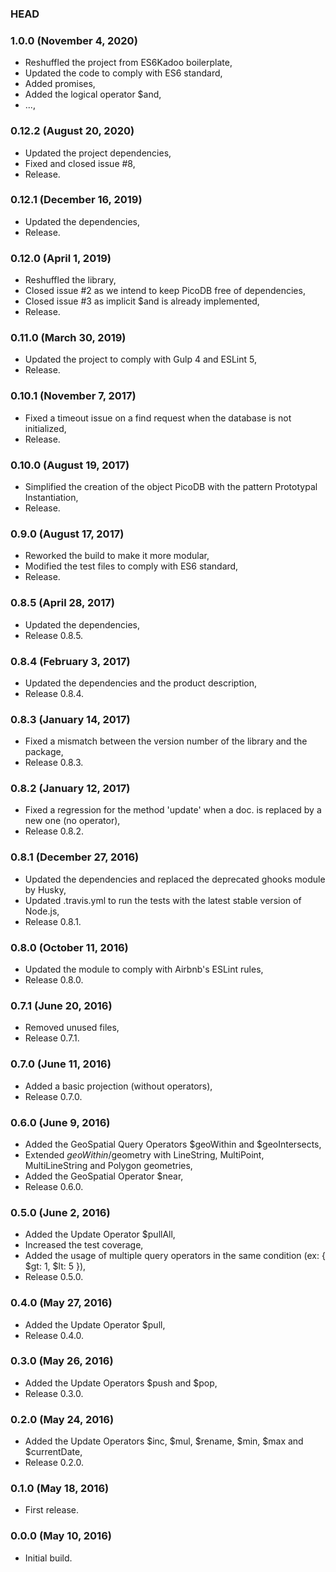 ### HEAD

### 1.0.0 (November 4, 2020)

  * Reshuffled the project from ES6Kadoo boilerplate,
  * Updated the code to comply with ES6 standard,
  * Added promises,
  * Added the logical operator $and,
  * ...,


### 0.12.2 (August 20, 2020)

  * Updated the project dependencies,
  * Fixed and closed issue #8,
  * Release.


### 0.12.1 (December 16, 2019)

  * Updated the dependencies,
  * Release.


### 0.12.0 (April 1, 2019)

  * Reshuffled the library,
  * Closed issue #2 as we intend to keep PicoDB free of dependencies,
  * Closed issue #3 as implicit $and is already implemented,
  * Release.


### 0.11.0 (March 30, 2019)

  * Updated the project to comply with Gulp 4 and ESLint 5,
  * Release.


### 0.10.1 (November 7, 2017)

  * Fixed a timeout issue on a find request when the database is not initialized,
  * Release.


### 0.10.0 (August 19, 2017)

  * Simplified the creation of the object PicoDB with the pattern Prototypal Instantiation,
  * Release.


### 0.9.0 (August 17, 2017)

  * Reworked the build to make it more modular,
  * Modified the test files to comply with ES6 standard,
  * Release.


### 0.8.5 (April 28, 2017)

  * Updated the dependencies,
  * Release 0.8.5.


### 0.8.4 (February 3, 2017)

  * Updated the dependencies and the product description,
  * Release 0.8.4.


### 0.8.3 (January 14, 2017)

  * Fixed a mismatch between the version number of the library and the package,
  * Release 0.8.3.


### 0.8.2 (January 12, 2017)

  * Fixed a regression for the method 'update' when a doc. is replaced by a new one (no operator),
  * Release 0.8.2.


### 0.8.1 (December 27, 2016)

  * Updated the dependencies and replaced the deprecated ghooks module by Husky,
  * Updated .travis.yml to run the tests with the latest stable version of Node.js,
  * Release 0.8.1.


### 0.8.0 (October 11, 2016)

  * Updated the module to comply with Airbnb's ESLint rules,
  * Release 0.8.0.


### 0.7.1 (June 20, 2016)

  * Removed unused files,
  * Release 0.7.1.


### 0.7.0 (June 11, 2016)

  * Added a basic projection (without operators),
  * Release 0.7.0.


### 0.6.0 (June 9, 2016)

  * Added the GeoSpatial Query Operators $geoWithin and $geoIntersects,
  * Extended $geoWithin/$geometry with LineString, MultiPoint, MultiLineString and Polygon geometries,
  * Added the GeoSpatial Operator $near,
  * Release 0.6.0.


### 0.5.0 (June 2, 2016)

  * Added the Update Operator $pullAll,
  * Increased the test coverage,
  * Added the usage of multiple query operators in the same condition (ex: { $gt: 1, $lt: 5 }),
  * Release 0.5.0.


### 0.4.0 (May 27, 2016)

  * Added the Update Operator $pull,
  * Release 0.4.0.


### 0.3.0 (May 26, 2016)

  * Added the Update Operators $push and $pop,
  * Release 0.3.0.


### 0.2.0 (May 24, 2016)

  * Added the Update Operators $inc, $mul, $rename, $min, $max and $currentDate,
  * Release 0.2.0.


### 0.1.0 (May 18, 2016)

  * First release.


### 0.0.0 (May 10, 2016)

  * Initial build.
